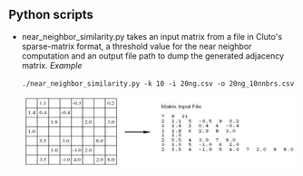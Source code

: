 ## Python scripts

* near_neighbor_similarity.py takes an input matrix from a file in Cluto's sparse-matrix format, a threshold value for the near neighbor computation and an output file path to dump the generated adjacency matrix.
    _Example_

    `./near_neighbor_similarity.py -k 10 -i 20ng.csv -o 20ng_10nnbrs.csv`
    
    ![Cluto's sparse-matrix format](cluto_sparse_matrix.png "Cluto's sparse matrix")
